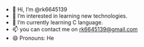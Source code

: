 - 👋 Hi, I’m @rk6645139
- 👀 I’m interested in learning new technologies.
- 🌱 I’m currently learning C language. 
- 📫 you can contact me on rk6645139@gmail.com
- 😄 Pronouns: He


<!---
rk6645139/rk6645139 is a ✨ special ✨ repository because its `README.md` (this file) appears on your GitHub profile.
You can click the Preview link to take a look at your changes.
--->
